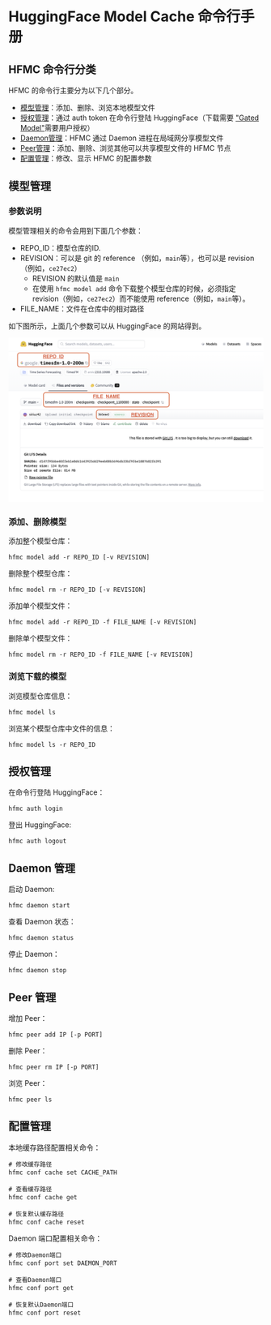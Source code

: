 # HuggingFace Model Cache 命令行手册

## HFMC 命令行分类

HFMC 的命令行主要分为以下几个部分。

- [模型管理](#模型管理)：添加、删除、浏览本地模型文件
- [授权管理](#授权管理)：通过 auth token 在命令行登陆 HuggingFace（下载需要 ["Gated Model"](https://huggingface.co/docs/hub/en/models-gated)需要用户授权）
- [Daemon管理](#daemon-管理)：HFMC 通过 Daemon 进程在局域网分享模型文件
- [Peer管理](#peer-管理)：添加、删除、浏览其他可以共享模型文件的 HFMC 节点
- [配置管理](#配置管理)：修改、显示 HFMC 的配置参数

## 模型管理

### 参数说明

模型管理相关的命令会用到下面几个参数：

- REPO_ID：模型仓库的ID.
- REVISION：可以是 git 的 reference （例如，`main`等），也可以是 revision（例如，`ce27ec2`）
  - REVISION 的默认值是 `main`
  - 在使用 `hfmc model add` 命令下载整个模型仓库的时候，必须指定 revision（例如，`ce27ec2`）而不能使用 reference（例如，`main`等）。
- FILE_NAME：文件在仓库中的相对路径

如下图所示，上面几个参数可以从 HuggingFace 的网站得到。

![model cmd params](./images/model-cmd-params.png)

### 添加、删除模型

添加整个模型仓库：

    hfmc model add -r REPO_ID [-v REVISION]

删除整个模型仓库：

    hfmc model rm -r REPO_ID [-v REVISION]

添加单个模型文件：

    hfmc model add -r REPO_ID -f FILE_NAME [-v REVISION]

删除单个模型文件：

    hfmc model rm -r REPO_ID -f FILE_NAME [-v REVISION]

### 浏览下载的模型

浏览模型仓库信息：

    hfmc model ls

浏览某个模型仓库中文件的信息：

    hfmc model ls -r REPO_ID

## 授权管理

在命令行登陆 HuggingFace：

    hfmc auth login

登出 HuggingFace:

    hfmc auth logout

## Daemon 管理

启动 Daemon:

    hfmc daemon start

查看 Daemon 状态：

    hfmc daemon status

停止 Daemon：

    hfmc daemon stop

## Peer 管理

增加 Peer：

    hfmc peer add IP [-p PORT]

删除 Peer：

    hfmc peer rm IP [-p PORT]

浏览 Peer：

    hfmc peer ls

## 配置管理

本地缓存路径配置相关命令：

    # 修改缓存路径
    hfmc conf cache set CACHE_PATH

    # 查看缓存路径
    hfmc conf cache get

    # 恢复默认缓存路径
    hfmc conf cache reset

Daemon 端口配置相关命令：

    # 修改Daemon端口
    hfmc conf port set DAEMON_PORT
    
    # 查看Daemon端口
    hfmc conf port get
    
    # 恢复默认Daemon端口
    hfmc conf port reset
